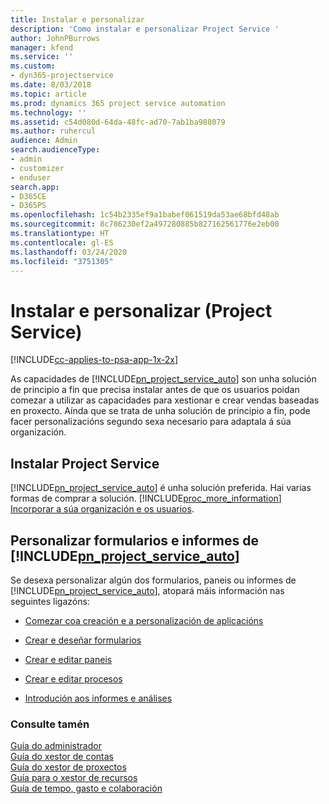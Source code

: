 ```yaml
---
title: Instalar e personalizar
description: 'Como instalar e personalizar Project Service '
author: JohnPBurrows
manager: kfend
ms.service: ''
ms.custom:
- dyn365-projectservice
ms.date: 8/03/2018
ms.topic: article
ms.prod: dynamics 365 project service automation
ms.technology: ''
ms.assetid: c54d080d-64da-48fc-ad70-7ab1ba988079
ms.author: ruhercul
audience: Admin
search.audienceType:
- admin
- customizer
- enduser
search.app:
- D365CE
- D365PS
ms.openlocfilehash: 1c54b2335ef9a1babef061519da53ae68bfd48ab
ms.sourcegitcommit: 8c786230ef2a497280885b827162561776e2eb00
ms.translationtype: HT
ms.contentlocale: gl-ES
ms.lasthandoff: 03/24/2020
ms.locfileid: "3751305"
---
```

# <a name="install-and-customize-project-service"></a>Instalar e personalizar (Project Service)

[!INCLUDE[cc-applies-to-psa-app-1x-2x](../includes/cc-applies-to-psa-app-1x-2x.md)]

As capacidades de [!INCLUDE[pn_project_service_auto](../includes/pn-project-service-auto.md)] son unha solución de principio a fin que precisa instalar antes de que os usuarios poidan comezar a utilizar as capacidades para xestionar e crear vendas baseadas en proxecto. Aínda que se trata de unha solución de principio a fin, pode facer personalizacións segundo sexa necesario para adaptala á súa organización.  
<!-- TODO: I expect to find the information on how to get and install this here. Please find that and add it here. Same for Project Service.--> 
  
## <a name="install-project-service"></a>Instalar Project Service  
 [!INCLUDE[pn_project_service_auto](../includes/pn-project-service-auto.md)] é unha solución preferida. Hai varias formas de comprar a solución. [!INCLUDE[proc_more_information](../includes/proc-more-information.md)] [Incorporar a súa organización e os usuarios](../admin/onboard-your-organization-and-users-to-dynamics-365-online.md).  
  
## <a name="customize-pn_project_service_auto-forms-and-reports"></a>Personalizar formularios e informes de [!INCLUDE[pn_project_service_auto](../includes/pn-project-service-auto.md)]  
 Se desexa personalizar algún dos formularios, paneis ou informes de [!INCLUDE[pn_project_service_auto](../includes/pn-project-service-auto.md)], atopará máis información nas seguintes ligazóns:  
  
- [Comezar coa creación e a personalización de aplicacións](../customize/getting-started-customization.md)  
  
- [Crear e deseñar formularios](../customize/create-design-forms.md)  
  
- [Crear e editar paneis](../customize/create-edit-dashboards.md)  
  
- [Crear e editar procesos](../customize/guide-staff-through-common-tasks-processes.md)  
  
- [Introdución aos informes e análises](../analytics/reporting-analytics-with-dynamics-365.md)  
  
### <a name="see-also"></a>Consulte tamén  
 [Guía do administrador](../project-service/admin-guide.md)   
 [Guía do xestor de contas](../project-service/account-manager-guide.md)   
 [Guía do xestor de proxectos](../project-service/project-manager-guide.md)   
 [Guía para o xestor de recursos](../project-service/resource-manager-guide.md)   
 [Guía de tempo, gasto e colaboración](../project-service/time-expense-collaboration-guide.md)
